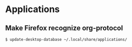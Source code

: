 # Applications

## Make Firefox recognize org-protocol

```bash
$ update-desktop-database ~/.local/share/applications/
```
